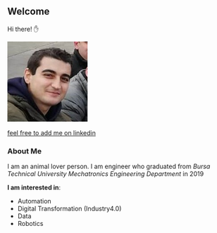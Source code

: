 ## Welcome

Hi there! :hand:

![profile](https://raw.githubusercontent.com/mehmettbaki/mehmettbaki.github.io/main/trabzon%20(2).jpg) 

[feel free to add me on linkedin ](https://www.linkedin.com/in/mehmetnhisworld/)



### About Me

I am an animal lover person. I am engineer who graduated from _Bursa Technical University Mechatronics Engineering Department_ in 2019



**I am interested in**:

- Automation
- Digital Transformation (Industry4.0)
- Data
- Robotics


